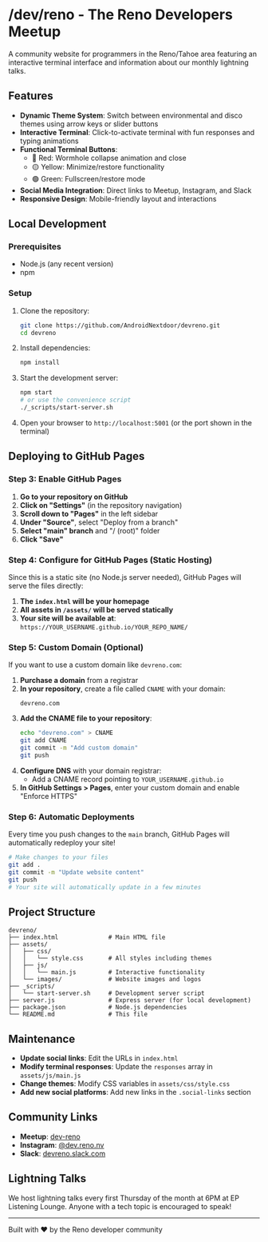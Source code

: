 # /dev/reno - The Reno Developers Meetup

A community website for programmers in the Reno/Tahoe area featuring an interactive terminal interface and information about our monthly lightning talks.

## Features

- **Dynamic Theme System**: Switch between environmental and disco themes using arrow keys or slider buttons
- **Interactive Terminal**: Click-to-activate terminal with fun responses and typing animations
- **Functional Terminal Buttons**: 
  - 🔴 Red: Wormhole collapse animation and close
  - 🟡 Yellow: Minimize/restore functionality
  - 🟢 Green: Fullscreen/restore mode
- **Social Media Integration**: Direct links to Meetup, Instagram, and Slack
- **Responsive Design**: Mobile-friendly layout and interactions

## Local Development

### Prerequisites
- Node.js (any recent version)
- npm

### Setup
1. Clone the repository:
   ```bash
   git clone https://github.com/AndroidNextdoor/devreno.git
   cd devreno
   ```

2. Install dependencies:
   ```bash
   npm install
   ```

3. Start the development server:
   ```bash
   npm start
   # or use the convenience script
   ./_scripts/start-server.sh
   ```

4. Open your browser to `http://localhost:5001` (or the port shown in the terminal)

## Deploying to GitHub Pages

### Step 3: Enable GitHub Pages
1. **Go to your repository on GitHub**
2. **Click on "Settings"** (in the repository navigation)
3. **Scroll down to "Pages"** in the left sidebar
4. **Under "Source"**, select "Deploy from a branch"
5. **Select "main" branch** and "/ (root)" folder
6. **Click "Save"**

### Step 4: Configure for GitHub Pages (Static Hosting)
Since this is a static site (no Node.js server needed), GitHub Pages will serve the files directly:

1. **The `index.html` will be your homepage**
2. **All assets in `/assets/` will be served statically**
3. **Your site will be available at**: `https://YOUR_USERNAME.github.io/YOUR_REPO_NAME/`

### Step 5: Custom Domain (Optional)
If you want to use a custom domain like `devreno.com`:

1. **Purchase a domain** from a registrar
2. **In your repository**, create a file called `CNAME` with your domain:
   ```
   devreno.com
   ```
3. **Add the CNAME file to your repository**:
   ```bash
   echo "devreno.com" > CNAME
   git add CNAME
   git commit -m "Add custom domain"
   git push
   ```
4. **Configure DNS** with your domain registrar:
   - Add a CNAME record pointing to `YOUR_USERNAME.github.io`
5. **In GitHub Settings > Pages**, enter your custom domain and enable "Enforce HTTPS"

### Step 6: Automatic Deployments
Every time you push changes to the `main` branch, GitHub Pages will automatically redeploy your site!

```bash
# Make changes to your files
git add .
git commit -m "Update website content"
git push
# Your site will automatically update in a few minutes
```

## Project Structure

```
devreno/
├── index.html              # Main HTML file
├── assets/
│   ├── css/
│   │   └── style.css       # All styles including themes
│   ├── js/
│   │   └── main.js         # Interactive functionality
│   └── images/             # Website images and logos
├── _scripts/
│   └── start-server.sh     # Development server script
├── server.js               # Express server (for local development)
├── package.json            # Node.js dependencies
└── README.md               # This file
```

## Maintenance

- **Update social links**: Edit the URLs in `index.html`
- **Modify terminal responses**: Update the `responses` array in `assets/js/main.js`
- **Change themes**: Modify CSS variables in `assets/css/style.css`
- **Add new social platforms**: Add new links in the `.social-links` section

## Community Links

- **Meetup**: [dev-reno](https://www.meetup.com/dev-reno/)
- **Instagram**: [@dev.reno.nv](https://www.instagram.com/dev.reno.nv/)
- **Slack**: [devreno.slack.com](https://devreno.slack.com/)

## Lightning Talks

We host lightning talks every first Thursday of the month at 6PM at EP Listening Lounge. Anyone with a tech topic is encouraged to speak!

---

Built with ❤️ by the Reno developer community